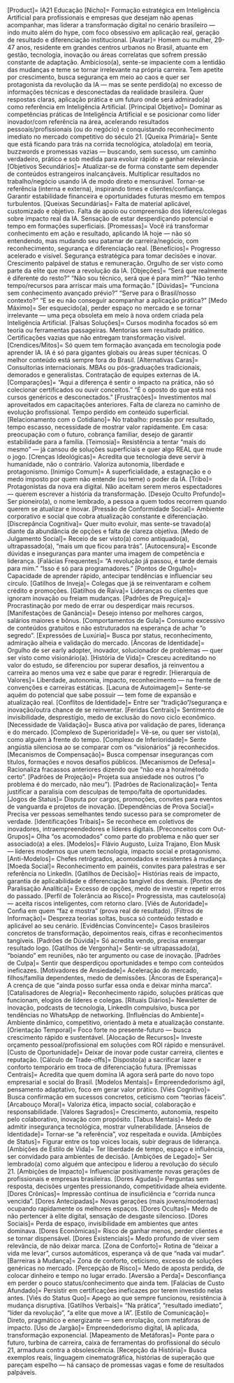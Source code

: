 [Product]= IA21 Educação
[Nicho]= Formação estratégica em Inteligência Artificial para profissionais e empresas que desejam não apenas acompanhar, mas liderar a transformação digital no cenário brasileiro — indo muito além do hype, com foco obsessivo em aplicação real, geração de resultado e diferenciação institucional.
[Avatar]=
Homem ou mulher, 29-47 anos, residente em grandes centros urbanos no Brasil, atuante em gestão, tecnologia, inovação ou áreas correlatas que sofrem pressão constante de adaptação. Ambicioso(a), sente-se impaciente com a lentidão das mudanças e teme se tornar irrelevante na própria carreira. Tem apetite por crescimento, busca segurança em meio ao caos e quer ser protagonista da revolução da IA — mas se sente perdido(a) no excesso de informações técnicas e desconectadas da realidade brasileira. Quer respostas claras, aplicação prática e um futuro onde será admirado(a) como referência em Inteligência Artificial.
[Principal Objetivo]=
Dominar as competências práticas de Inteligência Artificial e se posicionar como líder inovador/com referência na área, acelerando resultados pessoais/profissionais (ou do negócio) e conquistando reconhecimento imediato no mercado competitivo do século 21.
[Queixa Primária]=
Sente que está ficando para trás na corrida tecnológica, atolado(a) em teoria, buzzwords e promessas vazias — buscando, sem sucesso, um caminho verdadeiro, prático e sob medida para evoluir rápido e ganhar relevância.
[Objetivos Secundários]=
Atualizar-se de forma constante sem depender de conteúdos estrangeiros inalcançáveis. 
Multiplicar resultados no trabalho/negócio usando IA de modo direto e mensurável. 
Tornar-se referência (interna e externa), inspirando times e clientes/confiança. 
Garantir estabilidade financeira e oportunidades futuras mesmo em tempos turbulentos.
[Queixas Secundárias]=
Falta de material aplicável, customizado e objetivo. 
Falta de apoio ou compreensão dos líderes/colegas sobre impacto real da IA. 
Sensação de estar desperdiçando potencial e tempo em formações superficiais.
[Promessas]=
Você irá transformar conhecimento em ação e resultado, aplicando IA hoje — não só entendendo, mas mudando seu patamar de carreira/negócio, com reconhecimento, segurança e diferenciação real.
[Benefícios]=
Progresso acelerado e visível. 
Segurança estratégica para tomar decisões e inovar. 
Crescimento palpável de status e remuneração. 
Orgulho de ser visto como parte da elite que move a revolução da IA.
[Objeções]=
“Será que realmente é diferente do resto?” 
“Não sou técnico, será que é para mim?” 
“Não tenho tempo/recursos para arriscar mais uma formação.”
[Dúvidas]=
“Funciona sem conhecimento avançado prévio?” 
“Serve para o Brasil/nosso contexto?” 
“E se eu não conseguir acompanhar a aplicação prática?”
[Medo Máximo]=
Ser esquecido(a), perder espaço no mercado e se tornar irrelevante — uma peça obsoleta em meio à nova ordem criada pela Inteligência Artificial.
[Falsas Soluções]=
Cursos modinha focados só em teoria ou ferramentas passageiras. 
Mentorias sem resultado prático. 
Certificações vazias que não entregam transformação visível.
[Crendices/Mitos]=
Só quem tem formação avançada em tecnologia pode aprender IA. 
IA é só para gigantes globais ou áreas super técnicas. 
O melhor conteúdo está sempre fora do Brasil.
[Alternativas Caras]=
Consultorias internacionais. 
MBAs ou pós-graduações tradicionais, demorados e generalistas. 
Contratação de equipes externas de IA.
[Comparações]=
“Aqui a diferença é sentir o impacto na prática, não só colecionar certificados ou ouvir conceitos.” 
“É o oposto do que está nos cursos genéricos e desconectados.”
[Frustrações]=
Investimentos mal aproveitados em capacitações anteriores. 
Falta de clareza no caminho de evolução profissional. 
Tempo perdido em conteúdo superficial.
[Relacionamento com o Cotidiano]=
No trabalho: pressão por resultado, tempo escasso, necessidade de mostrar valor rapidamente. Em casa: preocupação com o futuro, cobrança familiar, desejo de garantir estabilidade para a família.
[Teimosia]=
Resistência a tentar “mais do mesmo” — já cansou de soluções superficiais e quer algo REAL que mude o jogo.
[Crenças Ideológicas]=
Acredita que tecnologia deve servir à humanidade, não o contrário. Valoriza autonomia, liberdade e protagonismo.
[Inimigo Comum]=
A superficialidade, a estagnação e o medo imposto por quem não entende (ou teme) o poder da IA.
[Tribo]=
Protagonistas da nova era digital. Não aceitam serem meros espectadores — querem escrever a história da transformação.
[Desejo Oculto Profundo]=
Ser pioneiro(a), o nome lembrado, a pessoa a quem todos recorrem quando querem se atualizar e inovar.
[Pressão de Conformidade Social]=
Ambiente corporativo e social que cobra atualização constante e diferenciação.
[Discrepância Cognitiva]=
Quer muito evoluir, mas sente-se travado(a) diante da abundância de opções e falta de clareza objetiva.
[Medo de Julgamento Social]=
Receio de ser visto(a) como antiquado(a), ultrapassado(a), “mais um que ficou para trás”.
[Autocensura]=
Esconde dúvidas e inseguranças para manter uma imagem de competência e liderança.
[Falácias Frequentes]=
“A revolução já passou, é tarde demais para mim.”
“Isso é só para programadores.”
[Pontos de Orgulho]=
Capacidade de aprender rápido, antecipar tendências e influenciar seu círculo.
[Gatilhos de Inveja]=
Colegas que já se reinventaram e colhem crédito e promoções.
[Gatilhos de Raiva]=
Lideranças ou clientes que ignoram inovação ou freiam mudanças.
[Padrões de Preguiça]=
Procrastinação por medo de errar ou desperdiçar mais recursos.
[Manifestações de Ganância]=
Desejo intenso por melhores cargos, salários maiores e bônus.
[Comportamentos de Gula]=
Consumo excessivo de conteúdos gratuitos e não estruturados na esperança de achar “o segredo”.
[Expressões de Luxúria]=
Busca por status, reconhecimento, admiração alheia e validação do mercado.
[Âncoras de Identidade]=
Orgulho de ser early adopter, inovador, solucionador de problemas — quer ser visto como visionário(a).
[História de Vida]=
Cresceu acreditando no valor do estudo, se diferenciou por superar desafios, já reinventou a carreira ao menos uma vez e sabe que parar é regredir.
[Hierarquia de Valores]=
Liberdade, autonomia, impacto, reconhecimento — na frente de convenções e carreiras estáticas.
[Lacuna de Autoimagem]=
Sente-se aquém do potencial que sabe possuir — tem fome de expansão e atualização real.
[Conflitos de Identidade]=
Entre ser “tradição”/segurança e inovação/outra chance de se reinventar.
[Feridas Centrais]=
Sentimento de invisibilidade, desprestígio, medo de exclusão do novo ciclo econômico.
[Necessidade de Validação]=
Busca ativa por validação de pares, liderança e do mercado.
[Complexo de Superioridade]=
Vê-se, ou quer ser visto(a), como alguém à frente do tempo.
[Complexo de Inferioridade]=
Sente angústia silenciosa ao se comparar com os “visionários” já reconhecidos.
[Mecanismos de Compensação]=
Busca compensar inseguranças com títulos, formações e novos desafios públicos.
[Mecanismos de Defesa]=
Racionaliza fracassos anteriores dizendo que “não era a hora/método certo”.
[Padrões de Projeção]=
Projeta sua ansiedade nos outros (“o problema é do mercado, não meu”).
[Padrões de Racionalização]=
Tenta justificar a paralisia com desculpas de tempo/falta de oportunidades.
[Jogos de Status]=
Disputa por cargos, promoções, convites para eventos de vanguarda e projetos de inovação.
[Dependências de Prova Social]=
Precisa ver pessoas semelhantes tendo sucesso para se comprometer de verdade.
[Identificações Tribais]=
Se reconhece em coletivos de inovadores, intraempreendedores e líderes digitais.
[Preconceitos com Out-Grupos]=
Olha “os acomodados” como parte do problema e não quer ser associado(a) a eles.
[Modelos]=
Flávio Augusto, Luiza Trajano, Elon Musk — líderes modernos que unem tecnologia, impacto social e protagonismo.
[Anti-Modelos]=
Chefes retrógrados, acomodados e resistentes à mudança.
[Moeda Social]=
Reconhecimento em painéis, convites para palestras e ser referência no LinkedIn.
[Gatilhos de Decisão]=
Histórias reais de impacto, garantia de aplicabilidade e diferenciação tangível dos demais.
[Pontos de Paralisação Analítica]=
Excesso de opções, medo de investir e repetir erros do passado.
[Perfil de Tolerância ao Risco]=
Progressista, mas cauteloso(a) — aceita riscos inteligentes, com retorno claro.
[Viés de Autoridade]=
Confia em quem “faz e mostra” (prova real de resultado).
[Filtros de Informação]=
Despreza teorias soltas, busca só conteúdo testado e aplicável ao seu cenário.
[Evidências Convincente]=
Casos brasileiros concretos de transformação, depoimentos reais, cifras e reconhecimentos tangíveis.
[Padrões de Dúvida]=
Só acredita vendo, precisa enxergar resultado logo.
[Gatilhos de Vergonha]=
Sentir-se ultrapassado(a), “boiando” em reuniões, não ter argumento ou case de inovação.
[Padrões de Culpa]=
Sentir que desperdiçou oportunidades e tempo com conteúdos ineficazes.
[Motivadores de Ansiedade]=
Aceleração do mercado, filhos/família dependentes, medo de demissões.
[Âncoras de Esperança]=
A crença de que “ainda posso surfar essa onda e deixar minha marca”.
[Catalisadores de Alegria]=
Reconhecimento rápido, soluções práticas que funcionam, elogios de líderes e colegas.
[Rituais Diários]=
Newsletter de inovação, podcasts de tecnologia, LinkedIn compulsivo, busca por tendências no WhatsApp de networking.
[Influências do Ambiente]=
Ambiente dinâmico, competitivo, orientado à meta e atualização constante.
[Orientação Temporal]=
Foco forte no presente-futuro — busca crescimento rápido e sustentável.
[Alocação de Recursos]=
Investe orçamento pessoal/profissional em soluções com ROI rápido e mensurável.
[Custo de Oportunidade]=
Deixar de inovar pode custar carreira, clientes e reputação.
[Cálculo de Trade-offs]=
Disposto(a) a sacrificar lazer e conforto temporário em troca de diferenciação futura.
[Premissas Centrais]=
Acredita que quem domina IA agora será parte do novo topo empresarial e social do Brasil.
[Modelos Mentais]=
Empreendedorismo ágil, pensamento adaptativo, foco em gerar valor prático.
[Viés Cognitivo]=
Busca confirmação em sucessos concretos, ceticismo com “teorias fáceis”.
[Arcabouço Moral]=
Valoriza ética, impacto social, colaboração e responsabilidade.
[Valores Sagrados]=
Crescimento, autonomia, respeito pelo colaborativo, inovação com propósito.
[Tabus Mentais]=
Medo de admitir insegurança tecnológica, mostrar vulnerabilidade.
[Anseios de Identidade]=
Tornar-se “a referência”, voz respeitada e ouvida.
[Ambições de Status]=
Figurar entre os top voices locais, subir degraus de liderança.
[Ambições de Estilo de Vida]=
Ter liberdade de tempo, espaço e influência, ser convidado para ambientes de decisão.
[Ambições de Legado]=
Ser lembrado(a) como alguém que antecipou e liderou a revolução do século 21.
[Ambições de Impacto]=
Influenciar positivamente novas gerações de profissionais e empresas brasileiras.
[Dores Agudas]=
Perguntas sem resposta, decisões urgentes pressionando, competitividade alheia evidente.
[Dores Crônicas]=
Impressão contínua de insuficiência e “corrida nunca vencida”.
[Dores Antecipadas]=
Novas gerações (mais jovens/modernas) ocupando rapidamente os melhores espaços.
[Dores Ocultas]=
Medo de não pertencer à elite digital, sensação de desgaste silencioso.
[Dores Sociais]=
Perda de espaço, invisibilidade em ambientes que antes dominava.
[Dores Econômicas]=
Risco de ganhar menos, perder clientes e se tornar dispensável.
[Dores Existenciais]=
Medo profundo de viver sem relevância, de não deixar marca.
[Zona de Conforto]=
Rotina de “deixar a vida me levar”, cursos automáticos, esperança vã de que “nada vai mudar”.
[Barreiras à Mudança]=
Zona de conforto, ceticismo, excesso de soluções genéricas no mercado.
[Percepção de Risco]=
Medo de aposta perdida, de colocar dinheiro e tempo no lugar errado.
[Aversão a Perda]=
Desconfiança em perder o pouco status/conhecimento que ainda tem.
[Falácias de Custo Afundado]=
Persistir em certificações ineficazes por terem investido nelas antes.
[Viés do Status Quo]=
Apego ao que sempre funcionou, resistência à mudança disruptiva.
[Gatilhos Verbais]=
“Na prática”, “resultado imediato”, “líder da revolução”, “a elite que move a IA”.
[Estilo de Comunicação]=
Direto, pragmático e energizante — sem enrolação, com metáforas de impacto.
[Uso de Jargão]=
Empreendedorismo digital, IA aplicada, transformação exponencial.
[Mapeamento de Metáforas]=
Ponte para o futuro, turbina de carreira, caixa de ferramentas do profissional do século 21, armadura contra a obsolescência.
[Recepção da História]=
Busca exemplos reais, linguagem cinematográfica, histórias de superação que pareçam espelho — há cansaço de promessas vagas e fome de resultados palpáveis.
